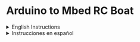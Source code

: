 # Arduino to Mbed RC Boat

<details><summary>English Instructions</summary>
<p>

## Introduction
This repo contains the documented code used for a remote controlled boat using the Arduino and Mbed platforms, utilizing bluetooth as the medium for wireless communication.

This was used for a class project, however, while doing so our team found few and often confusing documentation and explanations on the details of the components used for the boat. Hopefully this helps someone else understand and implement this to their own projects.

## Boat Specifications
For this project the boat was designed to do the following things:
- Use a Mbed microcontroller (FRDM-KL25Z) to control the boat components.
- Use a servo (SG90) to control the rudder of the boat.
- Control the boat velocity and direction using a H-Bridge module (L-298N).
- Communicate wirelessly with the controller using a bluetooth module (HC-05).

## Controller Specifications
For this project the controller was designed to do the following things:
- Use an Arduino microcontroller (Arduino UNO) to control and read the controller components.
- Use two potentiometers to control velocity and direction of the boat.
- Use two push-buttons to control propeller rotation direction and controller timer.
- Use an LCD display module to show speed and direction information as well as the timer.
- Communicate wirelessly with the boat using a bluetooth module (HC-05).

## Configuring the Bluetooth Modules
Connecting both HC-05 modules was one of the most challenging parts of the project, this originates from the many resources that present confusing and even conflicting information about how to connect the bluetooth modules.

### Bluetooth Modules

First thing you need to know is the difference between the HC-05 and the HC-06 modules, primarily that the latter is only able to serve as slave, meaning it won't be able to establish the connection.

To know if you are using the HC-05 module (assuming it's not marked) you can check the amount of pins it has, as more often than not the HC-05 has 6 pins and a small button, while the HC-06 has only 4 and no button.

### AT Command Mode

Another important aspect to notice is the AT command mode of the HC-05, it is in this mode that the module can be configured. Weather the module is in its normal mode or in its AT mode can be known if when connected to Vin and Gnd it behaves in one of the following ways:
- Fast blinking of the LED: Normal mode.
- Slow blinking of the LED: AT Mode.
- Double blinking of the LED: Connected to another device. 

To access this mode there are two ways that can work depending on how new or old is the model of the bluetooth module:
- Older module: The circuit plate tends to be thicker, around 2mm, and only has one red LED on the lower left side.
- New module: The circuit plate tends to be more slim, around 1mm, and has two LED's, the lower red one and a upper blue one.

To enter AT mode on older modules you can simply press and hold the button (while it is disconnected) and then give power to the module. For new models you have to connect the `Enable` pin to 3V before giving power to the module.

### Communicate with the module
To configure the bluetooth module we found it to be much easier to use the following method:

Use a computer and a Arduino microcontroller, use the Arduino 5V and Gnd pins to give power to the module, connect bluetooth TX pin to Arduino pin 10 and bluetooth RX pin to Arduino pin 11.

Upload the code below to the Arduino:

```arduino
#include <SoftwareSerial.h>

SoftwareSerial miBT(10,11); //Connect bluetooth TX pin to Arduino pin 10 and bluetooth RX pin to Arduino pin 11.
char c = ' ';

void setup(){
  Serial.begin(9600);
  Serial.println("Ready");
  miBT.begin(38400);
}

void loop(){
  if(miBT.available()){
    c = miBT.read();
    Serial.write(c);
  }

  if(Serial.available()){
    c = Serial.read();
    miBT.write(c);
  }
}
```

Make sure to start the bluetooth module in AT mode, use the Arduino IDE to open a serial monitor, and select `Both NL & CR` and 9600 bauds.

If you write `AT` and send it in the command line you should be answered with `OK`.

Repeat the process with the other module in a different computer.

### AT Commands
There are many AT commands you can send to the module to configure it, a comprehensive list of these commands is linked in the external resources section, here we list in order the ones required to establish the connection between the modules:
- `AT+NAME=[PARAM]`         //Gives a name to the module.
- `AT+ROLE?`                //Returns the role it has taken (0 - Slave, 1 - Master, 2 - Slave-loop).
- `AT+ROLE=[PARAM]`         //Assigns a role to the module (0/1/2).
- `AT+ADDR?`                //Returns the address to connect to (Must be asked to the salve).
- `AT+UART=[PARAM]`         //Assigns the UART values (Reccommend `AT+UART=38400,0,0` as it's the baud rate used in the code).
- `AT+BIND=[ADDRESS]`       //Tells the master which address to connect once in is powered (Must be told to the master).
- `AT+LINK=[ADDRESS]`       //Asks to connect to the address.
- `AT+STATE?`               //Returns the current state of the module (Master should be: Ready/Connected/Paired. Slave should be: Pairable/Paired/Connected).

Once both modules indicate they are connected/paired you can once again disconnect them from power and connect them again in normal mode (Just connect Vin and Gnd),
wait for the both modules to start double blinking simultaneously that way you will know they are connected. Using the same code as before you should be able to send a string like "Hello" through one command line and watch it display on the other computer's command line.

### Important notes
- The FRDM-KL25Z can be used to power the bluetooth module however you can not power anything else using the 5V pin or else the modules will disconnect.
- The HC-05 modules will begin to disconnect at around 2 to 3 meters. 

## External Resources
- [HC-05 AT Command List](https://www.teachmemicro.com/hc-05-bluetooth-command-list/)
- [Boat Schematics](https://www.instructables.com/RC-Boat-2/)

</p>
</details>

<details><summary>Instrucciones en español</summary>
<p>

## Introducción
Este repositorio contiene el código documentado utilizado para un barco controlado a distancia que utiliza las plataformas Arduino y Mbed, utilizando bluetooth como medio para la comunicación inalámbrica.

Esto se utilizó para un proyecto de clase, sin embargo, mientras lo hacía, nuestro equipo encontró poca documentación y explicaciones, a menudo confusas, sobre los detalles de los componentes utilizados para el barco. Esperemos que esto ayude a alguien más a entender e implementar esto en sus propios proyectos.

## Especificaciones del bote
Para este proyecto, el barco fue diseñado para hacer lo siguiente:
- Utilice un microcontrolador Mbed (FRDM-KL25Z) para controlar los componentes del barco.
- Utilice un servo (SG90) para controlar el timón del barco.
- Controlar la velocidad y dirección del barco mediante un módulo de Puente-H (L-298N).
- Comunicarse de forma inalámbrica con el controlador mediante un módulo bluetooth (HC-05).

## Especificaciones del control
Para este proyecto, el controlador fue diseñado para hacer lo siguiente:
- Utilice un microcontrolador Arduino (Arduino UNO) para controlar y leer los componentes del controlador.
- Utilice dos potenciómetros para controlar la velocidad y la dirección del barco.
- Use dos botones para controlar la dirección de rotación de la hélice y el temporizador del controlador.
- Use un módulo de pantalla LCD para mostrar información de velocidad y dirección, así como el temporizador.
- Comunicarse de forma inalámbrica con el barco mediante un módulo bluetooth (HC-05).

## Configuración de los módulos de bluetooth
Conectar ambos módulos HC-05 fue una de las partes más desafiantes del proyecto, esto se origina en los muchos recursos que presentan información confusa e incluso contradictoria sobre cómo conectar los módulos bluetooth.

### Módulos Bluetooth

Lo primero que debe saber es la diferencia entre los módulos HC-05 y HC-06, principalmente que este último solo puede servir como esclavo, lo que significa que no podrá establecer la conexión.

Para saber si está utilizando el módulo HC-05 (suponiendo que no esté marcado), puede verificar la cantidad de pines que tiene, ya que la mayoría de las veces el HC-05 tiene 6 pines y un botón pequeño, mientras que el HC-06 tiene solo 4 y sin botón.

### Modo de comando AT

Otro aspecto importante a notar es el modo de comando AT del HC-05, es en este modo que se puede configurar el módulo. Se puede saber si el módulo está en su modo normal o en su modo AT si cuando está conectado a Vin y Gnd se comporta de una de las siguientes maneras:
- Parpadeo rápido del LED: Modo normal.
- Parpadeo lento del LED: Modo AT.
- Doble parpadeo del LED: Conectado a otro dispositivo.

Para acceder a este modo hay dos formas que pueden funcionar dependiendo de lo nuevo o antiguo que sea el modelo del módulo bluetooth:
- Módulo antiguo: La placa del circuito tiende a ser más gruesa, alrededor de 2 mm, y solo tiene un LED rojo en el lado inferior izquierdo.
- Nuevo módulo: La placa del circuito tiende a ser más delgada, alrededor de 1 mm, y tiene dos LED, el rojo inferior y el azul superior.

Para ingresar al modo AT en módulos más antiguos, simplemente presione y mantenga presionado el botón (mientras está desconectado) y luego encienda el módulo. Para los modelos nuevos, debe conectar el pin `Enable` a 3V antes de dar energía al módulo.

### Comunicarse con el módulo
Para configurar el módulo bluetooth nos resultó mucho más sencillo utilizar el siguiente método:

Use una computadora y un microcontrolador Arduino, use los pines Arduino 5V y Gnd para alimentar el módulo, conecte el pin bluetooth TX al pin 10 de Arduino y el pin bluetooth RX al pin 11 de Arduino.

Sube el siguiente código al Arduino:
```arduino
#include <SoftwareSerial.h>

SoftwareSerial miBT(10,11); //Connect bluetooth TX pin to Arduino pin 10 and bluetooth RX pin to Arduino pin 11.
char c = ' ';

void setup(){
  Serial.begin(9600);
  Serial.println("Ready");
  miBT.begin(38400);
}

void loop(){
  if(miBT.available()){
    c = miBT.read();
    Serial.write(c);
  }

  if(Serial.available()){
    c = Serial.read();
    miBT.write(c);
  }
}
```

Asegúrese de iniciar el módulo bluetooth en modo AT, use Arduino IDE para abrir un monitor en serie y seleccione `Both NL & CR` y 9600 baudios.

Si escribe 'AT' y lo envía en la línea de comando, debe responder con 'OK'.

Repita el proceso con el otro módulo en una computadora diferente.

### Comandos AT
Hay muchos comandos AT que puede enviar al módulo para configurarlo, una lista completa de estos comandos está vinculada en la sección de recursos externos, aquí enumeramos en orden los necesarios para establecer la conexión entre los módulos:
- `AT+NAME=[PARAM]`         //Da un nombre al módulo.
- `¿AT+ROLE?`               //Devuelve el rol que ha tomado (0 - Slave, 1 - Master, 2 - Slave-loop).
- `AT+ROLE=[PARAM]`         //Asigna un rol al módulo (0/1/2).
- `¿AT+ADDR?`               //Devuelve la dirección a la que conectarse (Se debe preguntar al esclavo).
- `AT+UART=[PARAM]`         //Asigna los valores UART (se recomienda `AT+UART=38400,0,0`).
- `AT+BIND=[DIRECCIÓN]`     //Le dice al maestro qué dirección conectarse una vez que está encendido (Debe informarse al maestro).
- `AT+LINK=[DIRECCIÓN]`     //Pide conectarse a la dirección.
- `AT+STATE?`               //Devuelve el estado actual del módulo (El maestro debe estar: Ready/Connected/Paired. El esclavo debe ser: Pairable/Paired/Connected).

Una vez que ambos módulos indiquen que están conectados/emparejados, puede volver a desconectarlos de la alimentación y volver a conectarlos en modo normal (solo conecte Vin y Gnd),
espere a que ambos módulos comiencen a parpadear dos veces simultáneamente de esa manera sabrá que están conectados. Usando el mismo código que antes, debería poder enviar una cadena como "Hola" a través de una línea de comando y ver cómo se muestra en la línea de comando de la otra computadora.

### Notas importantes
- El FRDM-KL25Z se puede usar para alimentar el módulo bluetooth, sin embargo, no puede alimentar nada más con el pin de 5V o, de lo contrario, los módulos se desconectarán.
- Los módulos HC-05 comenzarán a desconectarse alrededor de los 2 a 3 metros.

## Recursos externos
- [Lista de comandos AT del HC-05] (https://www.teachmemicro.com/hc-05-bluetooth-command-list/)
- [Esquemas del barco](https://www.instructables.com/RC-Boat-2/)

</p>
</details>
